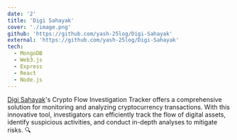 ```yaml
---
date: '2'
title: 'Digi Sahayak'
cover: './image.png'
github: 'https://github.com/yash-25log/Digi-Sahayak'
external: 'https://github.com/yash-25log/Digi-Sahayak'
tech:
  - MongoDB
  - Web3.js
  - Express
  - React
  - Node.js
---
```


[Digi Sahayak](https://github.com/yash-25log/Digi-Sahayak)'s Crypto Flow Investigation Tracker offers a comprehensive solution for monitoring and analyzing cryptocurrency transactions. With this innovative tool, investigators can efficiently track the flow of digital assets, identify suspicious activities, and conduct in-depth analyses to mitigate risks. 🔍
